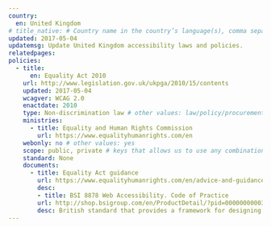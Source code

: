 ```yaml
---
country:
  en: United Kingdom
# title_native: # Country name in the country’s language(s), comma separated. For United Kingdom: Schweiz, Suisse, Svizzera, Svizra
updated: 2017-05-04
updatemsg: Update United Kingdom accessibility laws and policies.
relatedpages:
policies:
  - title: 
      en: Equality Act 2010
    url: http://www.legislation.gov.uk/ukpga/2010/15/contents
    updated: 2017-05-04
    wcagver: WCAG 2.0
    enactdate: 2010
    type: Non-discrimination law # other values: law/policy/procurement
    ministries:
      - title: Equality and Human Rights Commission
        url: https://www.equalityhumanrights.com/en
    webonly: no # other values: yes
    scope: public, private # keys that allows us to use any combination
    standard: None
    documents:
      - title: Equality Act guidance
        url: https://www.equalityhumanrights.com/en/advice-and-guidance/equality-act-guidance
        desc: 
        - title: BSI 8878 Web Accessibility. Code of Practice
        url: http://shop.bsigroup.com/en/ProductDetail/?pid=000000000030180388&rdt=wmt
        desc: British standard that provides a framework for designing or procuring accessible web products. Does not contain technical requirements.
---
```

